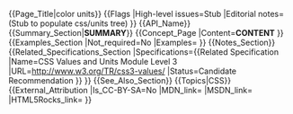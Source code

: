 {{Page_Title|color units}}
{{Flags
|High-level issues=Stub
|Editorial notes=(Stub to populate css/units tree)
}}
{{API_Name}}
{{Summary_Section|__SUMMARY__}}
{{Concept_Page
|Content=__CONTENT__
}}
{{Examples_Section
|Not_required=No
|Examples=
}}
{{Notes_Section}}
{{Related_Specifications_Section
|Specifications={{Related Specification
|Name=CSS Values and Units Module Level 3
|URL=http://www.w3.org/TR/css3-values/
|Status=Candidate Recommendation
}}
}}
{{See_Also_Section}}
{{Topics|CSS}}
{{External_Attribution
|Is_CC-BY-SA=No
|MDN_link=
|MSDN_link=
|HTML5Rocks_link=
}}